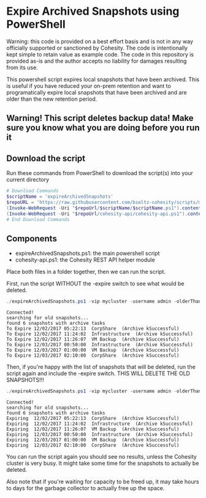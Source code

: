 # Expire Archived Snapshots using PowerShell

Warning: this code is provided on a best effort basis and is not in any way officially supported or sanctioned by Cohesity. The code is intentionally kept simple to retain value as example code. The code in this repository is provided as-is and the author accepts no liability for damages resulting from its use.

This powershell script expires local snapshots that have been archived. This is useful if you have reduced your on-prem retention and want to programatically expire local snapshots that have been archived and are older than the new retention period.

## Warning! This script deletes backup data! Make sure you know what you are doing before you run it

## Download the script

Run these commands from PowerShell to download the script(s) into your current directory

```powershell
# Download Commands
$scriptName = 'expireArchivedSnapshots'
$repoURL = 'https://raw.githubusercontent.com/bseltz-cohesity/scripts/master/powershell'
(Invoke-WebRequest -Uri "$repoUrl/$scriptName/$scriptName.ps1").content | Out-File "$scriptName.ps1"; (Get-Content "$scriptName.ps1") | Set-Content "$scriptName.ps1"
(Invoke-WebRequest -Uri "$repoUrl/cohesity-api/cohesity-api.ps1").content | Out-File cohesity-api.ps1; (Get-Content cohesity-api.ps1) | Set-Content cohesity-api.ps1
# End Download Commands
```

## Components

* expireArchivedSnapshots.ps1: the main powershell script
* cohesity-api.ps1: the Cohesity REST API helper module

Place both files in a folder together, then we can run the script.

First, run the script WITHOUT the -expire switch to see what would be deleted.

```powershell
./expireArchivedSnapshots.ps1 -vip mycluster -username admin -olderThan 365
```

```text
Connected!
searching for old snapshots...
found 6 snapshots with archive tasks
To Expire 12/02/2017 05:22:13  CorpShare  (Archive kSuccessful)
To Expire 12/02/2017 11:24:02  Infrastructure  (Archive kSuccessful)
To Expire 12/02/2017 11:26:07  VM Backup  (Archive kSuccessful)
To Expire 12/03/2017 00:50:00  Infrastructure  (Archive kSuccessful)
To Expire 12/03/2017 01:00:00  VM Backup  (Archive kSuccessful)
To Expire 12/03/2017 02:10:00  CorpShare  (Archive kSuccessful)
```
Then, if you're happy with the list of snapshots that will be deleted, run the script again and include the -expire switch. THIS WILL DELETE THE OLD SNAPSHOTS!!!

```powershell
./expireArchivedSnapshots.ps1 -vip mycluster -username admin -olderThan 365 -expire
```
```text
Connected!
searching for old snapshots...
found 6 snapshots with archive tasks
Expiring  12/02/2017 05:22:13  CorpShare  (Archive kSuccessful)
Expiring  12/02/2017 11:24:02  Infrastructure  (Archive kSuccessful)
Expiring  12/02/2017 11:26:07  VM Backup  (Archive kSuccessful)
Expiring  12/03/2017 00:50:00  Infrastructure  (Archive kSuccessful)
Expiring  12/03/2017 01:00:00  VM Backup  (Archive kSuccessful)
Expiring  12/03/2017 02:10:00  CorpShare  (Archive kSuccessful)
```
You can run the script again you should see no results, unless the Cohesity cluster is very busy. It might take some time for the snapshots to actually be deleted.

Also note that if you're waiting for capacity to be freed up, it may take hours to days for the garbage collector to actually free up the space. 
